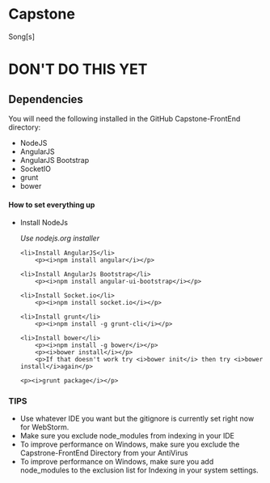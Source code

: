 # Capstone
Song[s]

<h1>DON'T DO THIS YET</h1>

<h2>Dependencies</h2>
You will need the following installed in the GitHub Capstone-FrontEnd directory:

<ul>
	<li>NodeJS</li>
	<li>AngularJS</li>
	<li>AngularJS Bootstrap</li>
	<li>SocketIO</li>
	<li>grunt</li>
	<li>bower</li>

</ul>

<h4>How to set everything up</h4>
<ul>
	<li>Install NodeJs</li>
		<p><i>Use nodejs.org installer</i></p>
	
	<li>Install AngularJS</li>
		<p><i>npm install angular</i></p>
	
	<li>Install AngularJs Bootstrap</li>
		<p><i>npm install angular-ui-bootstrap</i></p>
	
	<li>Install Socket.io</li>
		<p><i>npm install socket.io</i></p>
	
	<li>Install grunt</li>
		<p><i>npm install -g grunt-cli</i></p>
	
	<li>Install bower</li>
		<p><i>npm install -g bower</i></p>
		<p><i>bower install</i></p>
		<p>If that doesn't work try <i>bower init</i> then try <i>bower install</i>again</p>

	<p><i>grunt package</i></p>

</ul>

<h3>TIPS</h3>
<ul>
	<li>Use whatever IDE you want but the gitignore is currently set right now for WebStorm.</li>
	<li>Make sure you exclude node_modules from indexing in your IDE</li>
	<li>To improve performance on Windows, make sure you exclude the Capstrone-FrontEnd Directory from your AntiVirus</li>
	<li>To improve performance on Windows, make sure you add node_modules to the exclusion list for Indexing in your system settings.</li>
</ul>